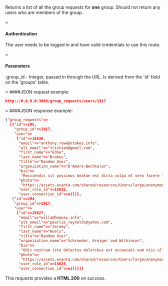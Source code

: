 <!-- --- title: GET /group_requests/users/:group_id -->

Returns a list of all the group requests for **one** group. Should not return any users who are members of the group. 

=
#### Authentication

The user needs to be logged in and have valid credentials to use this route.

=
#### Parameters

:group_id - Integer, passed in through the URL. Is derived from the 'id' field on the 'groups' table.

=
####JSON request example:
```json
http://0.0.0.0:3000/group_requests/users/1917
```

=
####JSON response example:

```json
{"group_requests"=>
  [{"id"=>295,
    "group_id"=>1917,
    "user"=>
     {"id"=>15630,
      "email"=>"anthony.rowe@stokes.info",
      "alt_email"=>"tristian@gmail.com",
      "first_name"=>"Edna",
      "last_name"=>"Brakus",
      "title"=>"Random User",
      "organization_name"=>"D'Amore-Bechtelar",
      "bio"=>
       "Reiciendis sit possimus beatae est dicta culpa et vero facere totam ipsam.",
      "photo"=>
       "https://assets.evanta.com/shared/resources/Users/large/anonymous.jpg",
      "user_role_id"=>15632,
      "user_connection_id"=>nil}},
   {"id"=>294,
    "group_id"=>1917,
    "user"=>
     {"id"=>15627,
      "email"=>"willa@heaney.info",
      "alt_email"=>"pearlie_reynolds@yahoo.com",
      "first_name"=>"Jeromy",
      "last_name"=>"Huels",
      "title"=>"Random User",
      "organization_name"=>"Schroeder, Kreiger and Wilkinson",
      "bio"=>
       "Odit nostrum iste delectus doloribus est occaecati eum nisi ullam.",
      "photo"=>
       "https://assets.evanta.com/shared/resources/Users/large/anonymous.jpg",
      "user_role_id"=>15629,
      "user_connection_id"=>nil}}]}
```

This requests provides a <strong>HTML 200</strong> on success.